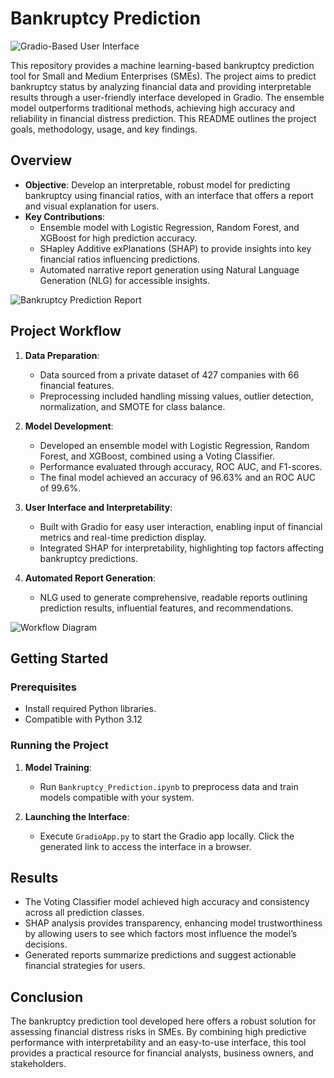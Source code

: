 # Bankruptcy Prediction

![Gradio-Based User Interface](https://github.com/user-attachments/assets/4bd3b766-7041-499b-87c8-fefcaa3dfd20)

This repository provides a machine learning-based bankruptcy prediction tool for Small and Medium Enterprises (SMEs). The project aims to predict bankruptcy status by analyzing financial data and providing interpretable results through a user-friendly interface developed in Gradio. The ensemble model outperforms traditional methods, achieving high accuracy and reliability in financial distress prediction. This README outlines the project goals, methodology, usage, and key findings.

## Overview

- **Objective**: Develop an interpretable, robust model for predicting bankruptcy using financial ratios, with an interface that offers a report and visual explanation for users.
- **Key Contributions**:
  - Ensemble model with Logistic Regression, Random Forest, and XGBoost for high prediction accuracy.
  - SHapley Additive exPlanations (SHAP) to provide insights into key financial ratios influencing predictions.
  - Automated narrative report generation using Natural Language Generation (NLG) for accessible insights.
  
![Bankruptcy Prediction Report](https://github.com/user-attachments/assets/6f0a4eb8-c020-482d-94b6-c0b1ea5908cb)

## Project Workflow

1. **Data Preparation**:
   - Data sourced from a private dataset of 427 companies with 66 financial features.
   - Preprocessing included handling missing values, outlier detection, normalization, and SMOTE for class balance.

2. **Model Development**:
   - Developed an ensemble model with Logistic Regression, Random Forest, and XGBoost, combined using a Voting Classifier.
   - Performance evaluated through accuracy, ROC AUC, and F1-scores.
   - The final model achieved an accuracy of 96.63% and an ROC AUC of 99.6%.

3. **User Interface and Interpretability**:
   - Built with Gradio for easy user interaction, enabling input of financial metrics and real-time prediction display.
   - Integrated SHAP for interpretability, highlighting top factors affecting bankruptcy predictions.

4. **Automated Report Generation**:
   - NLG used to generate comprehensive, readable reports outlining prediction results, influential features, and recommendations.

![Workflow Diagram](https://github.com/user-attachments/assets/159e6ccb-d02b-4dd5-a853-2e32072f27c8)

## Getting Started

### Prerequisites

- Install required Python libraries.
- Compatible with Python 3.12

### Running the Project

1. **Model Training**:
   - Run `Bankruptcy_Prediction.ipynb` to preprocess data and train models compatible with your system.
   
2. **Launching the Interface**:
   - Execute `GradioApp.py` to start the Gradio app locally. Click the generated link to access the interface in a browser.

## Results

- The Voting Classifier model achieved high accuracy and consistency across all prediction classes.
- SHAP analysis provides transparency, enhancing model trustworthiness by allowing users to see which factors most influence the model’s decisions.
- Generated reports summarize predictions and suggest actionable financial strategies for users.

## Conclusion

The bankruptcy prediction tool developed here offers a robust solution for assessing financial distress risks in SMEs. By combining high predictive performance with interpretability and an easy-to-use interface, this tool provides a practical resource for financial analysts, business owners, and stakeholders.
